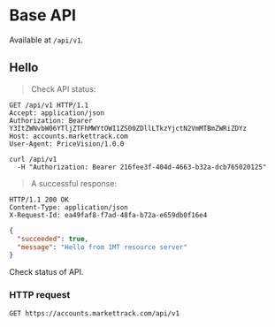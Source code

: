 # Base API

Available at `/api/v1`.

## Hello

> Check API status:

```http
GET /api/v1 HTTP/1.1
Accept: application/json
Authorization: Bearer Y3ItZWNvbW06YTljZTFhMWYtOWI1ZS00ZDllLTkzYjctN2VmMTBmZWRiZDYz
Host: accounts.markettrack.com
User-Agent: PriceVision/1.0.0
```

```shell
curl /api/v1
  -H "Authorization: Bearer 216fee3f-404d-4663-b32a-dcb765020125"
```

> A successful response:

```http
HTTP/1.1 200 OK
Content-Type: application/json
X-Request-Id: ea49faf8-f7ad-48fa-b72a-e659db0f16e4
```

```json
{
  "succeeded": true,
  "message": "Hello from 1MT resource server"
}
```

Check status of API.

### HTTP request

`GET https://accounts.markettrack.com/api/v1`
